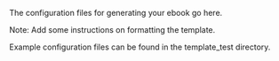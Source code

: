 The configuration files for generating your ebook go here.

Note: Add some instructions on formatting the template.

Example configuration files can be found in the template_test directory.